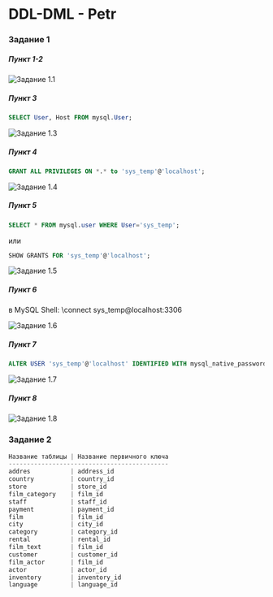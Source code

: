 # DDL-DML - Petr

### Задание 1

##### Пункт 1-2

![Задание 1.1](https://github.com/tprvx/Netology/blob/DDL-DML/img/1-2.png?raw=true)


##### Пункт 3

```sql
SELECT User, Host FROM mysql.User;
```

![Задание 1.3](https://github.com/tprvx/Netology/blob/DDL-DML/img/3.png?raw=true)


##### Пункт 4

```sql
GRANT ALL PRIVILEGES ON *.* to 'sys_temp'@'localhost';
```

![Задание 1.4](https://github.com/tprvx/Netology/blob/DDL-DML/img/4.png?raw=true)


##### Пункт 5

```sql
SELECT * FROM mysql.user WHERE User='sys_temp';
```
или
```sql
SHOW GRANTS FOR 'sys_temp'@'localhost';
```

![Задание 1.5](https://github.com/tprvx/Netology/blob/DDL-DML/img/5.png?raw=true)


##### Пункт 6

в MySQL Shell:
\connect sys_temp@localhost:3306

![Задание 1.6](https://github.com/tprvx/Netology/blob/DDL-DML/img/6.png?raw=true)


##### Пункт 7

```sql
ALTER USER 'sys_temp'@'localhost' IDENTIFIED WITH mysql_native_password BY 'password';
```
![Задание 1.7](https://github.com/tprvx/Netology/blob/DDL-DML/img/7.png?raw=true)


##### Пункт 8

![Задание 1.8](https://github.com/tprvx/Netology/blob/DDL-DML/img/8.png?raw=true)


### Задание 2

```js
Название таблицы | Название первичного ключа
--------------------------------------------
addres           | address_id
country	         | country_id
store	         | store_id
film_category	 | film_id
staff	         | staff_id
payment	         | payment_id
film	         | film_id
city	         | city_id
category	     | category_id
rental	         | rental_id
film_text	     | film_id
customer	     | customer_id
film_actor	     | film_id
actor	         | actor_id
inventory	     | inventory_id
language	     | language_id
```
